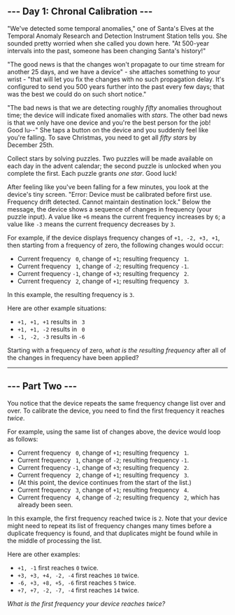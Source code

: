 ## --- Day 1: Chronal Calibration ---

"We've detected some temporal anomalies," one of Santa's Elves at the Temporal Anomaly Research and Detection Instrument Station tells you. She sounded pretty worried when she called you down here. "At 500-year intervals into the past, someone has been changing Santa's history!"

"The good news is that the changes won't propagate to our time stream for another 25 days, and we have a device" - she attaches something to your wrist - "that will let you fix the changes with no such propagation delay. It's configured to send you 500 years further into the past every few days; that was the best we could do on such short notice."

"The bad news is that we are detecting roughly _fifty_ anomalies throughout time; the device will indicate fixed anomalies with _stars_. The other bad news is that we only have one device and you're the best person for the job! Good lu--" She taps a button on the device and you suddenly feel like you're falling. To save Christmas, you need to get all _fifty stars_ by December 25th.

Collect stars by solving puzzles. Two puzzles will be made available on each day in the advent calendar; the second puzzle is unlocked when you complete the first. Each puzzle grants _one star_. Good luck!

After feeling like you've been falling for a few minutes, you look at the device's tiny screen. "Error: Device must be calibrated before first use. Frequency drift detected. Cannot maintain destination lock." Below the message, the device shows a sequence of changes in frequency (your puzzle input). A value like `+6` means the current frequency increases by `6`; a value like `-3` means the current frequency decreases by `3`.

For example, if the device displays frequency changes of `+1, -2, +3, +1`, then starting from a frequency of zero, the following changes would occur:

*   Current frequency ` 0`, change of `+1`; resulting frequency ` 1`.
*   Current frequency ` 1`, change of `-2`; resulting frequency `-1`.
*   Current frequency `-1`, change of `+3`; resulting frequency ` 2`.
*   Current frequency ` 2`, change of `+1`; resulting frequency ` 3`.

In this example, the resulting frequency is `3`.

Here are other example situations:

*   `+1, +1, +1` results in ` 3`
*   `+1, +1, -2` results in ` 0`
*   `-1, -2, -3` results in `-6`

Starting with a frequency of zero, _what is the resulting frequency_ after all of the changes in frequency have been applied?

-------------------

## --- Part Two ---

You notice that the device repeats the same frequency change list over and over. To calibrate the device, you need to find the first frequency it reaches _twice_.

For example, using the same list of changes above, the device would loop as follows:

*   Current frequency ` 0`, change of `+1`; resulting frequency ` 1`.
*   Current frequency ` 1`, change of `-2`; resulting frequency `-1`.
*   Current frequency `-1`, change of `+3`; resulting frequency ` 2`.
*   Current frequency ` 2`, change of `+1`; resulting frequency ` 3`.
*   (At this point, the device continues from the start of the list.)
*   Current frequency ` 3`, change of `+1`; resulting frequency ` 4`.
*   Current frequency ` 4`, change of `-2`; resulting frequency ` 2`, which has already been seen.

In this example, the first frequency reached twice is `2`. Note that your device might need to repeat its list of frequency changes many times before a duplicate frequency is found, and that duplicates might be found while in the middle of processing the list.

Here are other examples:

*   `+1, -1` first reaches `0` twice.
*   `+3, +3, +4, -2, -4` first reaches `10` twice.
*   `-6, +3, +8, +5, -6` first reaches `5` twice.
*   `+7, +7, -2, -7, -4` first reaches `14` twice.

_What is the first frequency your device reaches twice?_
